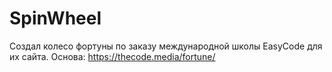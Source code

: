 # SpinWheel
Создал колесо фортуны по заказу международной школы EasyCode для их сайта. Основа: https://thecode.media/fortune/
